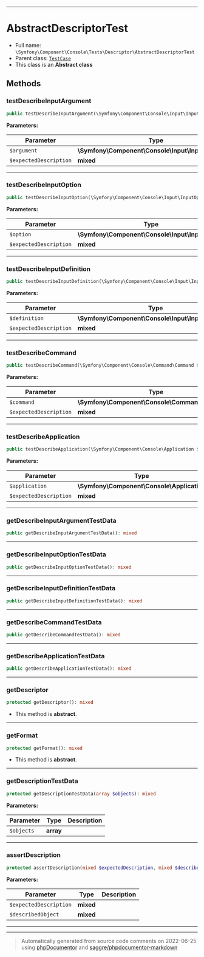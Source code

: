 ***

# AbstractDescriptorTest





* Full name: `\Symfony\Component\Console\Tests\Descriptor\AbstractDescriptorTest`
* Parent class: [`TestCase`](../../../../../PHPUnit/Framework/TestCase.md)
* This class is an **Abstract class**




## Methods


### testDescribeInputArgument



```php
public testDescribeInputArgument(\Symfony\Component\Console\Input\InputArgument $argument, mixed $expectedDescription): mixed
```








**Parameters:**

| Parameter | Type | Description |
|-----------|------|-------------|
| `$argument` | **\Symfony\Component\Console\Input\InputArgument** |  |
| `$expectedDescription` | **mixed** |  |




***

### testDescribeInputOption



```php
public testDescribeInputOption(\Symfony\Component\Console\Input\InputOption $option, mixed $expectedDescription): mixed
```








**Parameters:**

| Parameter | Type | Description |
|-----------|------|-------------|
| `$option` | **\Symfony\Component\Console\Input\InputOption** |  |
| `$expectedDescription` | **mixed** |  |




***

### testDescribeInputDefinition



```php
public testDescribeInputDefinition(\Symfony\Component\Console\Input\InputDefinition $definition, mixed $expectedDescription): mixed
```








**Parameters:**

| Parameter | Type | Description |
|-----------|------|-------------|
| `$definition` | **\Symfony\Component\Console\Input\InputDefinition** |  |
| `$expectedDescription` | **mixed** |  |




***

### testDescribeCommand



```php
public testDescribeCommand(\Symfony\Component\Console\Command\Command $command, mixed $expectedDescription): mixed
```








**Parameters:**

| Parameter | Type | Description |
|-----------|------|-------------|
| `$command` | **\Symfony\Component\Console\Command\Command** |  |
| `$expectedDescription` | **mixed** |  |




***

### testDescribeApplication



```php
public testDescribeApplication(\Symfony\Component\Console\Application $application, mixed $expectedDescription): mixed
```








**Parameters:**

| Parameter | Type | Description |
|-----------|------|-------------|
| `$application` | **\Symfony\Component\Console\Application** |  |
| `$expectedDescription` | **mixed** |  |




***

### getDescribeInputArgumentTestData



```php
public getDescribeInputArgumentTestData(): mixed
```











***

### getDescribeInputOptionTestData



```php
public getDescribeInputOptionTestData(): mixed
```











***

### getDescribeInputDefinitionTestData



```php
public getDescribeInputDefinitionTestData(): mixed
```











***

### getDescribeCommandTestData



```php
public getDescribeCommandTestData(): mixed
```











***

### getDescribeApplicationTestData



```php
public getDescribeApplicationTestData(): mixed
```











***

### getDescriptor



```php
protected getDescriptor(): mixed
```




* This method is **abstract**.






***

### getFormat



```php
protected getFormat(): mixed
```




* This method is **abstract**.






***

### getDescriptionTestData



```php
protected getDescriptionTestData(array $objects): mixed
```








**Parameters:**

| Parameter | Type | Description |
|-----------|------|-------------|
| `$objects` | **array** |  |




***

### assertDescription



```php
protected assertDescription(mixed $expectedDescription, mixed $describedObject): mixed
```








**Parameters:**

| Parameter | Type | Description |
|-----------|------|-------------|
| `$expectedDescription` | **mixed** |  |
| `$describedObject` | **mixed** |  |




***


***
> Automatically generated from source code comments on 2022-06-25 using [phpDocumentor](http://www.phpdoc.org/) and [saggre/phpdocumentor-markdown](https://github.com/Saggre/phpDocumentor-markdown)
